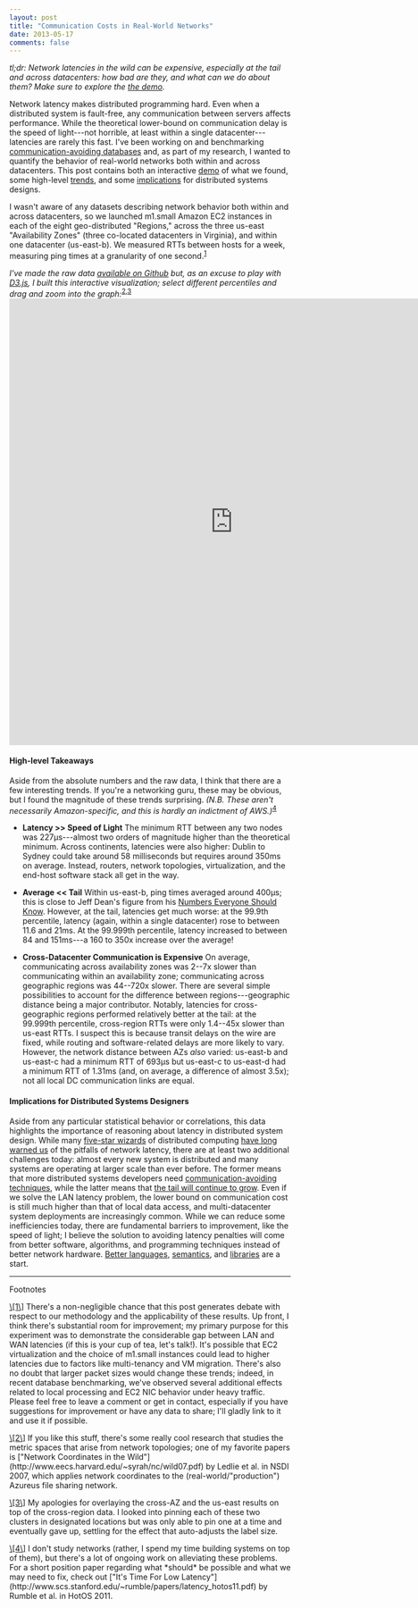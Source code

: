 ```yaml
---
layout: post
title: "Communication Costs in Real-World Networks"
date: 2013-05-17
comments: false
---
```


*tl;dr: Network latencies in the wild can be expensive, especially at
 the tail and across datacenters: how bad are they, and what can we do
 about them? Make sure to explore the <a href="#explore">the demo</a>.*

Network latency makes distributed programming hard. Even when a
distributed system is fault-free, any communication between servers
affects performance. While the theoretical lower-bound on
communication delay is the speed of light---not horrible, at least
within a single datacenter---latencies are rarely this fast. I've been
working on and benchmarking [communication-avoiding
databases](http://www.bailis.org/blog/hat-not-cap-introducing-highly-available-transactions/)
and, as part of my research, I wanted to quantify the behavior of
real-world networks both within and across datacenters. This post
contains both an interactive <a href="#explore">demo</a> of what we
found, some high-level <a href="#highlevel_takeaways">trends</a>, and
some <a
href="#implications_for_distributed_systems_designers">implications</a>
for distributed systems designs.

I wasn't aware of any datasets describing network behavior both within
and across datacenters, so we launched m1.small Amazon EC2 instances
in each of the eight geo-distributed "Regions," across the three
us-east "Availability Zones" (three co-located datacenters in
Virginia), and within one datacenter (us-east-b). We measured RTTs
between hosts for a week, measuring ping times at a granularity of one
second.<sup><a class="no-decorate"
href="#methodology-note">1</a></sup>

<div id="explore" style="margin-top:1em;"><i>I've made the raw data <a
href="https://github.com/pbailis/aws-ping-traces">available on
Github</a> but, as an excuse to play with <a
href="http://d3js.org/">D3.js</a>, I built this interactive
visualization; select different percentiles and drag and zoom into the
graph:</i><sup><a class="no-decorate" href="#nc-note">2</a>,<a
class="no-decorate" href="#render-note">3</a></sup>

<iframe style="width:800px; height:800px; frame:0px;" frameborder="0" src="http://bailis.org/blog/post_data/2013-05-17/latencies.html">I suggest you enable iframes.</iframe>
</div>

#### High-level Takeaways

Aside from the absolute numbers and the raw data, I think that there
     are a few interesting trends. If you're a networking guru, these
     may be obvious, but I found the magnitude of these trends
     surprising. *(N.B. These aren't necessarily Amazon-specific, and
     this is hardly an indictment of AWS.)*<sup><a class="no-decorate"
     href="#latency-lit-note">4</a></sup>

 * **Latency >> Speed of Light** The minimum RTT between any two nodes
     was 227µs---almost two orders of magnitude higher than the
     theoretical minimum. Across continents, latencies were also
     higher: Dublin to Sydney could take around 58 milliseconds but
     requires around 350ms on average. Instead, routers, network
     topologies, virtualization, and the end-host software stack all
     get in the way.

 * **Average << Tail** Within us-east-b, ping times averaged around
     400µs; this is close to Jeff Dean's figure from his [Numbers
     Everyone Should
     Know](http://www.eecs.berkeley.edu/~rcs/research/interactive_latency.html). However,
     at the tail, latencies get much worse: at the 99.9th percentile,
     latency (again, within a single datacenter) rose to between 11.6
     and 21ms. At the 99.999th percentile, latency increased to
     between 84 and 151ms---a 160 to 350x increase over the average!

 * **Cross-Datacenter Communication is Expensive** On average,
     communicating across availability zones was 2--7x slower than
     communicating within an availability zone; communicating across
     geographic regions was 44--720x slower. There are several simple
     possibilities to account for the difference between
     regions---geographic distance being a major contributor. Notably,
     latencies for cross-geographic regions performed relatively
     better at the tail: at the 99.999th percentile, cross-region RTTs
     were only 1.4--45x slower than us-east RTTs. I suspect this is
     because transit delays on the wire are fixed, while routing and
     software-related delays are more likely to vary. However, the
     network distance between AZs *also* varied: us-east-b and
     us-east-c had a minimum RTT of 693µs but us-east-c to us-east-d
     had a minimum RTT of 1.31ms (and, on average, a difference of
     almost 3.5x); not all local DC communication links are equal.

#### Implications for Distributed Systems Designers

Aside from any particular statistical behavior or correlations, this
data highlights the importance of reasoning about latency in
distributed system design. While many [five-star
wizards](http://www.eecs.harvard.edu/~waldo/Readings/waldo-94.pdf) of
distributed computing [have long warned
us](https://blogs.oracle.com/jag/resource/Fallacies.html) of the
pitfalls of network latency, there are at least two additional
challenges today: almost every new system is distributed and many
systems are operating at larger scale than ever before. The former
means that more distributed systems developers need
[communication-avoiding
techniques](http://cs-www.cs.yale.edu/homes/dna/papers/abadi-pacelc.pdf),
while the latter means that [the tail will continue to
grow](http://dl.acm.org/citation.cfm?id=2408794). Even if we solve the
LAN latency problem, the lower bound on communication cost is still
much higher than that of local data access, and multi-datacenter
system deployments are increasingly common. While we can reduce some
inefficiencies today, there are fundamental barriers to improvement,
like the speed of light; I believe the solution to avoiding latency
penalties will come from better software, algorithms, and programming
techniques instead of better network hardware. [Better
languages](http://www.bloom-lang.net/),
[semantics](http://www.bailis.org/blog/hat-not-cap-introducing-highly-available-transactions/),
and
[libraries](http://hal.upmc.fr/docs/00/55/55/88/PDF/techreport.pdf)
are a start.

<hr>

<div id="footnotetitle">Footnotes</div>

<p><span class="footnote" id="methodology-note" markdown="1"><a
class="no-decorate" href="#methodology-note">\[1\]</a>&nbsp;There's a
non-negligible chance that this post generates debate with respect to
our methodology and the applicability of these results. Up front, I
think there's substantial room for improvement; my primary purpose for
this experiment was to demonstrate the considerable gap between LAN
and WAN latencies (if this is your cup of tea, let's talk!). It's
possible that EC2 virtualization and the choice of m1.small instances
could lead to higher latencies due to factors like multi-tenancy and
VM migration. There's also no doubt that larger packet sizes would
change these trends; indeed, in recent database benchmarking, we've
observed several additional effects related to local processing and
EC2 NIC behavior under heavy traffic. Please feel free to leave a
comment or get in contact, especially if you have suggestions for
improvement or have any data to share; I'll gladly link to it and use
it if possible.</span></p>

<p><span class="footnote" id="nc-note" markdown="2"><a
class="no-decorate" href="#nc-note">\[2\]</a>&nbsp;If you like this
stuff, there's some really cool research that studies the
metric spaces that arise from network topologies; one of my favorite
papers is ["Network Coordinates in the
Wild"](http://www.eecs.harvard.edu/~syrah/nc/wild07.pdf) by Ledlie et
al. in NSDI 2007, which applies network coordinates to the (real-world/"production") Azureus
file sharing network.</span></p>

<p><span class="footnote" id="render-note" markdown="3"><a
class="no-decorate" href="#render-note">\[3\]</a>&nbsp;My apologies
for overlaying the cross-AZ and the us-east results on top of the
cross-region data. I looked into pinning each of these two clusters in
designated locations but was only able to pin one at a time and
eventually gave up, settling for the effect that auto-adjusts the label
size.</span></p>

<p><span class="footnote" id="latency-lit-note" markdown="4"><a
class="no-decorate" href="#latency-lit-note">\[4\]</a>&nbsp;I don't
study networks (rather, I spend my time building systems on top of
them), but there's a lot of ongoing work on alleviating these
problems. For a short position paper regarding what *should* be
possible and what we may need to fix, check out ["It's Time For Low
Latency"](http://www.scs.stanford.edu/~rumble/papers/latency_hotos11.pdf)
by Rumble et al. in HotOS 2011.</span></p>


